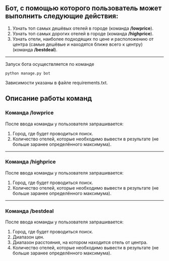 ## Бот, с помощью которого пользователь может выполнить следующие действия:

1. Узнать топ самых дешёвых отелей в городе (команда __/lowprice__).
2. Узнать топ самых дорогих отелей в городе (команда __/highprice__).
3. Узнать отели, наиболее подходящих по цене и расположению от центра
   (самые дешёвые и находятся ближе всего к центру) (команда __/bestdeal__).
***

Запуск бота осуществляется по команде

    python manage.py bot


Зависимости указаны в файле requirements.txt.


## Описание работы команд ##

### Команда /lowprice ###

После ввода команды у пользователя запрашивается:

1. Город, где будет проводиться поиск.
2. Количество отелей, которые необходимо вывести в результате (не больше заранее определённого максимума).
***

### Команда /highprice ###

После ввода команды у пользователя запрашивается:

1. Город, где будет проводиться поиск.
2. Количество отелей, которые необходимо вывести в результате (не больше заранее определённого максимума).
***

### Команда /bestdeal ###

После ввода команды у пользователя запрашивается:

1. Город, где будет проводиться поиск.
2. Диапазон цен.
3. Диапазон расстояния, на котором находится отель от центра.
4. Количество отелей, которые необходимо вывести в результате (не больше заранее определённого максимума).

